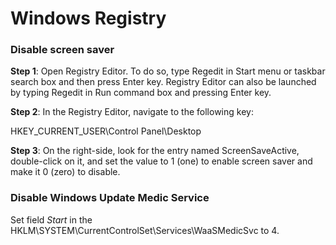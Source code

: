 # Windows Registry
### Disable screen saver
__Step 1__: Open Registry Editor. To do so, type Regedit in Start menu or taskbar search box and then press Enter key. Registry Editor can also be launched by typing Regedit in Run command box and pressing Enter key.

__Step 2__: In the Registry Editor, navigate to the following key:

HKEY_CURRENT_USER\Control Panel\Desktop

__Step 3__: On the right-side, look for the entry named ScreenSaveActive, double-click on it, and set the value to 1 (one) to enable screen saver and make it 0 (zero) to disable.

### Disable Windows Update Medic Service
Set field _Start_ in the HKLM\SYSTEM\CurrentControlSet\Services\WaaSMedicSvc to 4.
